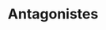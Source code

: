 ---
layout: tags
title: Antagonistes
hidden: false
pagination: 
  enabled: true
  collection: all
  tag: antagonistes
  permalink: /:num/
---